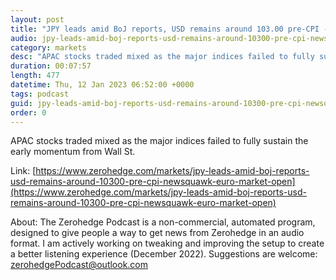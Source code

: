 ```yaml
---
layout: post
title: "JPY leads amid BoJ reports, USD remains around 103.00 pre-CPI - Newsquawk Euro Market Open"
audio: jpy-leads-amid-boj-reports-usd-remains-around-10300-pre-cpi-newsquawk-euro-market-open-0
category: markets
desc: "APAC stocks traded mixed as the major indices failed to fully sustain the early momentum from Wall St."
duration: 00:07:57
length: 477
datetime: Thu, 12 Jan 2023 06:52:00 +0000
tags: podcast
guid: jpy-leads-amid-boj-reports-usd-remains-around-10300-pre-cpi-newsquawk-euro-market-open-0
order: 0
---
```

APAC stocks traded mixed as the major indices failed to fully sustain the early momentum from Wall St.

Link: [https://www.zerohedge.com/markets/jpy-leads-amid-boj-reports-usd-remains-around-10300-pre-cpi-newsquawk-euro-market-open](https://www.zerohedge.com/markets/jpy-leads-amid-boj-reports-usd-remains-around-10300-pre-cpi-newsquawk-euro-market-open)

About: The Zerohedge Podcast is a non-commercial, automated program, designed to give people a way to get news from Zerohedge in an audio format.  I am actively working on tweaking and improving the setup to create a better listening experience (December 2022).  Suggestions are welcome: [zerohedgePodcast@outlook.com](mailto:zerohedgePodcast@outlook.com)